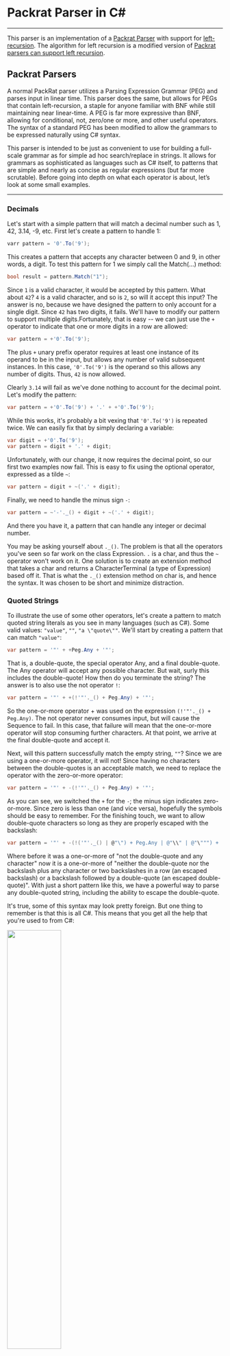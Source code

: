 # Packrat Parser in C#
---
This parser is an implementation of a [Packrat Parser](http://en.wikipedia.org/wiki/Parsing_expression_grammar) with support for [left-recursion](http://en.wikipedia.org/wiki/Left_recursion). The algorithm for left recursion is a modified version of
[Packrat parsers can support left recursion](http://dl.acm.org/citation.cfm?id=1328408.1328424). 

## Packrat Parsers

A normal PackRat parser utilizes a Parsing Expression Grammar (PEG) and parses input in linear time.  This parser does the same, but allows for PEGs that contain left-recursion, a staple for anyone familiar with BNF while still maintaining near linear-time. A PEG is far more expressive than BNF, allowing for conditional, not, zero/one or more, and other useful operators.  The syntax of a standard PEG has been modified to allow the grammars to be expressed naturally using C# syntax.

This parser is intended to be just as convenient to use for building a full-scale grammar as for simple ad hoc search/replace in strings.  It allows for grammars as sophisticated as languages such as C# itself, to patterns that are simple and nearly as 
concise as regular expressions (but far more scrutable). Before going into depth on what each operator is about, let’s look at 
some small examples.

---

### Decimals

Let's start with a simple pattern that will match a decimal number such as 1, 42, 3.14, -9, etc. First let's create a pattern to handle 1:

``` c#
varr pattern = '0'.To('9');
```

This creates a pattern that accepts any character between 0 and 9, in other words, a digit.  To test this pattern for 1 we simply call the Match(...) method:

``` c#
bool result = pattern.Match("1");
```

Since `1` is a valid character, it would be accepted by this pattern.  What about `42`?  `4` is a valid character, and so is `2`, so will it accept this input?   The answer is no, because we have designed the pattern to only account for a single digit. Since `42` has two digits, it fails. We'll have to modify our pattern to support multiple digits.Fortunately, that is easy -- we can just use the `+` operator to indicate that one or more digits in a row are allowed:

``` c#
var pattern = +'0'.To('9');
```

The plus `+` unary prefix operator requires at least one instance of its operand to be in the input, but allows any number of valid subsequent instances.  In this case, `'0'.To('9')` is the operand so this allows any number of digits.  Thus, `42` is now allowed.

Clearly `3.14` will fail as we've done nothing to account for the decimal point.  Let's modify the pattern:

``` c#
var pattern = +'0'.To('9') + '.' + +'0'.To('9');
```

While this works, it's probably a bit vexing that `'0'.To('9')` is repeated twice.  We can easily fix that by simply declaring a variable:

``` c#
var digit = +'0'.To('9');
var pattern = digit + '.' + digit;
```

Unfortunately, with our change, it now requires the decimal point, so our first two examples now fail.  This is easy to fix using the optional operator, expressed as a tilde `~`:

``` c#
var pattern = digit + ~('.' + digit);
```

Finally, we need to handle the minus sign `-`:

``` c#
var pattern = ~'-'._() + digit + ~('.' + digit);
```

And there you have it, a pattern that can handle any integer or decimal number.

You may be asking yourself about `._()`.  The problem is that all the operators you've seen so far work on the class Expression. `.` is a char, and thus the `~` operator won't work on it.   One solution is to create an extension method that takes a char and returns a CharacterTerminal (a type of Expression) based off it.  That is what the `._()` extension method on char is, and hence the syntax.  It was chosen to be short and minimize distraction.

### Quoted Strings

To illustrate the use of some other operators, let's create a pattern to match quoted string literals as you see in many languages (such as C#).  Some valid values:  `"value"`, `""`, `"a \"quote\""`.   We'll start by creating a pattern that can match `"value"`:

``` c#
var pattern = '"' + +Peg.Any + '"';
```

That is, a double-quote, the special operator Any, and a final double-quote.  The Any operator will accept any possible character.  But wait, surly this includes the double-quote!  How then do you terminate the string?  The answer is to also use the not operator `!`:

``` c#
var pattern = '"' + +(!'"'._() + Peg.Any) + '"';
```

So the one-or-more operator + was used on the expression `(!'"'._() + Peg.Any)`.  The not operator never consumes input, but will cause the Sequence to fail.  In this case, that failure will mean that the one-or-more operator will stop consuming further characters.  At that point, we arrive at the final double-quote and accept it. 

Next, will this pattern successfully match the empty string, `""`?  Since we are using a one-or-more operator, it will not!  Since having no characters between the double-quotes is an acceptable match, we need to replace the operator with the zero-or-more operator:

``` c#
var pattern = '"' + -(!'"'._() + Peg.Any) + '"';
```

As you can see, we switched the `+` for the `-`; the minus sign indicates zero-or-more.  Since zero is less than one (and vice versa), hopefully the symbols should be easy to remember. For the finishing touch, we want to allow double-quote characters so long as they are properly escaped with the backslash:

``` c#
var pattern = '"' + -(!('"'._() | @"\") + Peg.Any | @"\\" | @"\""") + '"';
```

Where before it was a one-or-more of "not the double-quote and any character" now it is a one-or-more of "neither the double-quote nor the backslash plus any character or two backslashes in a row (an escaped backslash) or a backslash followed by a double-quote (an escaped double-quote)".  With just a short pattern like this, we have a powerful way to parse any double-quoted string, including the ability to escape the double-quote. 

It's true, some of this syntax may look pretty foreign.  But one thing to remember is that this is all C#.  This means that you get all the help that you're used to from C#:

<img src="https://github.com/kswoll/npeg/blob/master/Docs/PEG1.png?raw=true" width="50%">

## API Reference

A PEG is built by composing complex expressions together based on simpler ones.   When they are composed inline as C# expressions and statements, they are referred to as patterns.  (These are what you saw in the two samples above)  Patterns are concise and easy to whip up when the need arises. Some disadvantages to them are that they are anonymous and they cannot support recursion.   For example, we earlier declared digit this way:

``` c#
var digit = +'0'.To('9');
var pattern = digit + '.' + digit;
```

`pattern.ToString()` would yield `"? + '.' + ?"`.  If you want more readable strings, it is possible to name them explicitly:

``` c#
var digit = +'0'.To('9').Name("digit");
```

Feels a little dirty to type `"digit"` twice but now, `pattern.ToString()` would yield `"digit + '.' + digit"` -- just as you typed it.  

Patterns also cannot support recursion.  For example, this simple domain name pattern is not possible:

``` c#
var word = +'a'.To('Z');
var domain = domain + '.' + word | word;
```

This fails because we are trying to use domain before we have finished declaring it.  An alternative approach is to define a class that represents your syntax, and this is called a grammar.  A grammar is composed of a series of instance methods that return an Expression.  Each method represents a nonterminal.  (We created a nonterminal in the above example when we called `.Name("digit"))`.   A grammar for the above domain pattern would be:

``` c#
public class DomainGrammar : Grammar<DomainGrammar>
{
    public virtual Expression Domain()
    {
        return Domain() + '.' + Word() | Word();
    }

    public virtual Expression Word()
    {
        return +'a'.To('Z');
    }
}
```

As you can see, using this syntax it is possible for `Domain()` to recursively call itself.   Also, the nonterminals in a grammar are automatically named, saving you the step of calling the `.Name(...)` method as earlier. Grammars also have the advantage of publicly exposing the nonterminals in a way that is accessible for later mapping.   They are especially suited for constructing grammars for more complex languages, though can be used for the simplest patterns if desired.  

Now let's take a look at all the expressions you have available to you.

### Sequence (+)

A sequence allows you to define a string of expressions that must be satisfied.  It overloads the `+` operator so use it in the same way to concatenate two expressions together.

``` c#
    '@' + Peg.Any
```

This expression would allow any string that starts with a `@` symbol.

### Ordered Choice (|)

The ordered choice allows you to provide a set of possible patterns that will match.  Important: this operator evaluates from left to right.  That means the first match will be chosen, even if there is a potentially better match in a later choice.  As this is C#, it has lower precedence than the sequence `+` operator.  This means that by default (without parentheses) an ordered choice is composed of sequences (or even simpler expressions).  For example,

``` c#
'a' | 'b' + 'c'
```

This pattern allows `"a"` or `"bc"`, but not `"ab"` and not `"bc"`.  In other words, it's a choice between `'a'` or `'b'` + `'c'`.  What if we wanted a choice between `'a'` or `'b'` and then plus `'c'`?   Just use parentheses:

``` c#
('a' | 'b') + 'c'
```

Now the strings "ac" and "bc" are accepted.

### One Or More (+)

While the same symbol as the Sequence operator, this uses the `+` unary prefix operator, and not the `+` binary operator.  Whatever expression follows the `+` may repeat any number of times but at least one iteration must match.

``` c#
+'a'._() + 'b'
```

This pattern must start with the `a` character and can be followed by any number of additional `a` characters, so long as it ends with a `b`.  So `"ab"`, `"aab"`, and `"aaaab"` are all valid, but `"b"` is not.

### Zero Or More (-)

Exactly like the one-or-more operator except it does not require at least one match.  In practice this acts like the "optional" variant of the one-or-more operator. 

``` c#
-'a'._() + 'b'
```

This pattern will accept any number of `a` characters (including none) followed by a `b`.  So `"ab"`, `"aab"`, and `"b"` are all valid.

### Optional (~)

Whatever expression follows the operator is considered optional.  This means that if the expression accepts the input, then it is used.  If, however, the expression fails to accept the input, it is ignored and parsing proceeds to the subsequent expression.

``` c#
'a' + ~'b'._() + 'c'
```

Here the 'b' is optional so "abc" and "ac" are valid.
 
### And 
 
The operand must be satisfied.  However, even upon success no input is consumed.  Often used at the end of a sequence to verify that the input that follows the current sequence has a certain value.

``` c#
'a'._() + 'b' + "c"._().And() + +Peg.Any
```

Here we say, "allow the sequence of characters `a`, followed by `b`, *and* followed by `c`, but otherwise allowing any other following sequence of characters.

### Not (!)

The operand must not be satisfied.  If it is satisfied, then the parse fails. In this example, we allow the sequence `"ab"`, but it *must* be followed with `c`. Otherwise, any other following sequence of characters is valid.

``` c#
'a'._() + 'b' + !'c'._() + +Peg.Any
```

